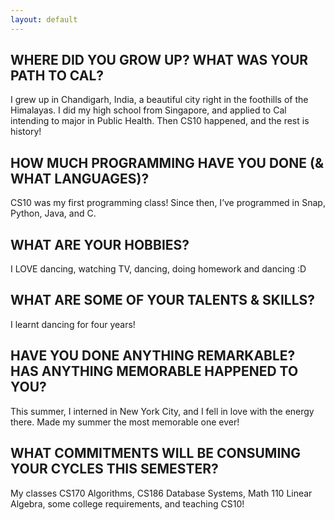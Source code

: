 ```yaml
---
layout: default
---
```


## WHERE DID YOU GROW UP? WHAT WAS YOUR PATH TO CAL?

I grew up in Chandigarh, India, a beautiful city right in the foothills of the Himalayas. I did my high school from Singapore, and applied to Cal intending to major in Public Health. Then CS10 happened, and the rest is history!

## HOW MUCH PROGRAMMING HAVE YOU DONE (& WHAT LANGUAGES)?

CS10 was my first programming class! Since then, I’ve programmed in Snap, Python, Java, and  C.

## WHAT ARE YOUR HOBBIES?

I LOVE dancing, watching TV, dancing, doing homework and dancing :D

## WHAT ARE SOME OF YOUR TALENTS & SKILLS?

I learnt dancing for four years!

## HAVE YOU DONE ANYTHING REMARKABLE? HAS ANYTHING MEMORABLE HAPPENED TO YOU?

This summer, I interned in New York City, and I fell in love with the energy there. Made my summer the most memorable one ever!

## WHAT COMMITMENTS WILL BE CONSUMING YOUR CYCLES THIS SEMESTER?

My classes CS170 Algorithms, CS186 Database Systems, Math 110 Linear Algebra, some college requirements, and teaching CS10!
